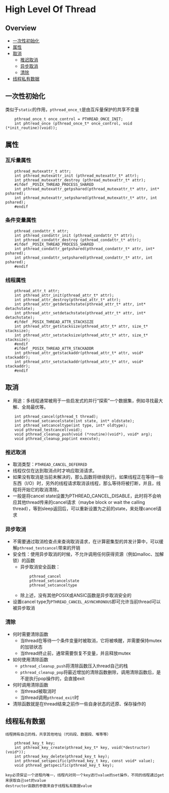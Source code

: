 # High Level Of Thread

## Overview
* [一次性初始化](#ch1)
* [属性](#ch2)
* [取消](#ch3)
    * [推迟取消](#ch3.1)
    * [异步取消](#ch3.2)
    * [清除](#ch3.3)
* [线程私有数据](#ch4)

<h2 id="ch1">一次性初始化</h2>

类似于`static`的作用，`pthread_once_t`是由互斥量保护的共享不变量

```
    pthread_once_t once_control = PTHREAD_ONCE_INIT;
    int phtread_once (pthread_once_t* once_control, void (*init_routine)(void));
```

<h2 id="ch2">属性</h2>

### 互斥量属性
```
    pthread_mutexattr_t attr;
    int pthread_mutexattr_init (pthread_mutexattr_t* attr);
    int pthread_mutexattr_destroy (pthread_mutexattr_t* attr);
    #ifdef _POSIX_THREAD_PROCESS_SHARED
    int pthread_mutexattr_getpshared(pthread_mutexattr_t* attr, int* pshared);
    int pthread_mutexattr_setpshared(pthread_mutexattr_t* attr, int pshared);
    #endif
```

### 条件变量属性
```
    pthread_condattr_t attr;
    int pthread_condattr_init (pthread_condattr_t* attr);
    int pthread_condattr_destroy (pthread_condattr_t* attr);
    #ifdef _POSIX_THREAD_PROCESS_SHARED
    int pthread_condattr_getpshared(pthread_condattr_t* attr, int* pshared);
    int pthread_condattr_setpshared(pthread_condattr_t* attr, int pshared);
    #endif
```

### 线程属性
```
    pthread_attr_t attr;
    int pthread_attr_init(pthread_attr_t* attr);
    int pthread_attr_destroy(pthread_attr_t* attr);
    int pthread_attr_getdetachstate(pthread_attr_t* attr, int* detachstate);
    int pthread_attr_setdetachstate(pthread_attr_t* attr, int* detachstate);
    #ifdef _POSIX_THREAD_ATTR_STACKSIZE
    int pthread_attr_getstacksize(pthread_attr_t* attr, size_t* stacksize);
    int pthread_attr_setstacksize(pthread_attr_t* attr, size_t* stacksize);
    #endif
    #ifdef _POSIX_THREAD_ATTR_STACKADDR
    int pthread_attr_getstackaddr(pthread_attr_t* attr, void* stackaddr);
    int pthread_attr_setstackaddr(pthread_attr_t* attr, void* stackaddr);
    #endif
```

<h2 id="ch3">取消</h2>

* 用途：多线程通常被用于一些启发式的并行“探索”一个数据集，例如寻找最大解、全局最优等。

```
    int pthread_cancel(pthread_t thread);
    int pthread_setcancelstate(int state, int* oldstate);
    int pthread_setcanceltype(int type, int* oldtype);
    void pthread_testcancel(void);
    void pthread_cleanup_push(void (*routine)(void*), void* arg);
    void pthread_cleanup_pop(int execute);
```

<h3 id="ch3.1">推迟取消</h3>

* 取消类型：`PTHREAD_CANCEL_DEFERRED`
* 线程仅仅在达到取消点时才响应取消请求。
* 如果没有取消是当前未解决的，那么函数将继续执行。如果线程正在等待一些东西（I/O）时，另外的线程请求取消该线程，那么等待将被打断，并且，线程将开始它的取消清除。
* 一般是将cancel state设置为PTHREAD\_CANCEL\_DISABLE，此时将不会响应其他thread传来的cancel请求（maybe block or wait the calling thread），等到sleep返回后，可以重新设置为之前的state，来处理cancel请求

<h3 id="ch3.2">异步取消</h3>

* 不需要通过取消检查点来查询取消请求，在计算密集型的并发计算中，可以缓解`pthread_testcancel`带来的开销
* 安全性：使用异步取消的时候，不允许调用任何获得资源（例如malloc、加解锁）的函数
    * 异步取消安全函数：
        ```
            pthread_cancel
            pthread_setcancelstate
            pthread_setcanceltype
        ```
    * 除上述，没有其他POSIX或ANSIC函数是异步取消安全的
* 设置cancel type为`PTHREAD_CANCEL_ASYNCHRONOUS`即可允许当前thread可以被异步取消

<h3 id="ch3.3">清除</h3>

* 何时需要清除函数
    * 当thread在等待一个条件变量时被取消，它将被唤醒，并需要保持mutex的加锁状态
    * 当thread终止前，通常需要恢复不变量，并且释放mutex
* 如何使用清除函数
    * `pthread_cleanup_push`将清除函数压入thread自己的栈
    * `pthread_cleanup_pop`将最近增加的清除函数删除，调用清除函数后，是不是执行pop操作的，会直接exit
* 何时调用清除函数
    * 当thread被取消时
    * 当thread调用`pthread_exit`时
* 清除函数就是在thread结束之前作一些自身状态的还原、保存操作的

<h2 id="ch4">线程私有数据</h2>

    线程拥有自己的栈，共享其他地址（代码段、数据段、堆等等）

```
    pthread_key_t key;
    int pthread_key_create(pthread_key_t* key, void(*destructor)(void*));
    int pthread_key_delete(pthread_key_t key);
    int pthread_setspecific(pthread_key_t key, const void* value);
    void pthread_getspecific(pthread_key_t key);
```

    key必须保证一个进程内唯一，线程内对同一个key进行value的set操作，不同的线程通过get来获取自己set的value
    destructor函数的参数来自于线程私有数据value
